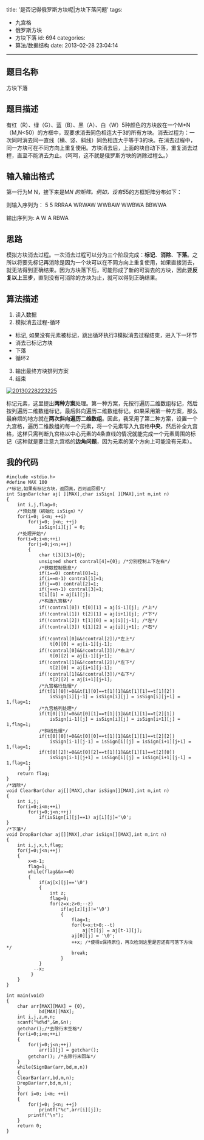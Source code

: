 title: '是否记得俄罗斯方块呢|方块下落问题'
tags:
  - 九宫格
  - 俄罗斯方块
  - 方块下落
id: 694
categories:
  - 算法/数据结构
date: 2013-02-28 23:04:14
---

## 题目名称

方块下落

## 题目描述

有红（R）、绿（G）、蓝（B）、黑（A）、白（W）5种颜色的方块放在一个M*N（M,N<50）的方框中，现要求消去同色相连大于3的所有方块。消去过程为：一次同时消去同一直线（横、竖、斜线）同色相连大于等于3的块。在消去过程中，同一方块可在不同方向上重复使用。方块消去后，上面的块自动下落，重复消去过程，直至不能消去为止。（呵呵，这不就是俄罗斯方块的消除过程么。）

<!-- more -->

## 输入输出格式

第一行为M N，接下来是M*N 的矩阵。例如，设有5*5的方框矩阵分布如下：

则输入序列为：
5 5
RRRAA
WRWAW
WWBAW
WWBWA
BBWWA

输出序列为:
A
W
A
RBWA

## 思路

模拟方块消去过程。一次消去过程可以分为三个阶段完成：**标记**、**消除**、**下落**。之所以将要先标记再消除是因为一个块可以在不同方向上重复使用，如果直接消去，就无法得到正确结果。因为方块落下后，可能形成了新的可消去的方块，因此要**反复以上三步**，直到没有可消除的方块为止，就可以得到正确结果。

## 算法描述

1. 读入数据
2. 模拟消去过程-循环
  - 标记, 如果没有元素被标记，跳出循环执行3模拟消去过程结束，进入下一环节
  - 消去已标记方块
  - 下落
  - 循环2
3. 输出最终方块排列方案
4. 结束

[![20130228223225](http://www.aemiot.com/wp-content/uploads/2013/02/20130228223225.jpg)](http://www.aemiot.com/wp-content/uploads/2013/02/20130228223225.jpg)


标记元素，这里提出**两种方案**处理。第一种方案，先按行遍历二维数组标记，然后按列遍历二维数组标记，最后斜向遍历二维数组标记。如果采用第一种方案，那么最麻烦的地方就在**两次斜向遍历二维数组**。因此，我采用了第二种方案，设置一个九宫格，遍历二维数组的每一个元素，将一个元素写入九宫格**中央**，然后补全九宫格，这样只需判断九宫格以中心元素的4条直线的情况就能完成一个元素周围的标记（这种就是要注意九宫格的**边角问题**，因为元素的某个方向上可能没有元素）。

## 我的代码

    #include <stdio.h>
    #define MAX 100
    /*标记,如果有标记方块，返回真，否则返回假*/
    int SignBar(char aj[ ][MAX],char isSign[ ][MAX],int m,int n)
    {
        int i,j,flag=0;
        /*预处理（初始化 isSign）*/
        for(i=0; i<m; ++i)
            for(j=0; j<n; ++j)
                isSign[i][j] = 0;
        /*处理开始*/
        for(i=0;i<m;++i)
            for(j=0;j<n;++j)
            {
                char t[3][3]={0};
                unsigned short contral[4]={0}; /*分别控制上下左右*/
                /*获取控制信息*/
                if(i==0) contral[0]=1;
                if(i==m-1) contral[1]=1;
                if(j==0) contral[2]=1;
                if(j==n-1) contral[3]=1;
                t[1][1] = aj[i][j];
                /*构造九宫格*/
                if(!contral[0]) t[0][1] = aj[i-1][j]; /*上*/
                if(!contral[1]) t[2][1] = aj[i+1][j]; /*下*/
                if(!contral[2]) t[1][0] = aj[i][j-1]; /*左*/
                if(!contral[3]) t[1][2] = aj[i][j+1]; /*右*/

                if(!contral[0]&&!contral[2])/*左上*/
                    t[0][0] = aj[i-1][j-1];
                if(!contral[0]&&!contral[3])/*右上*/
                    t[0][2] = aj[i-1][j+1];
                if(!contral[1]&&!contral[2])/*左下*/
                    t[2][0] = aj[i+1][j-1];
                if(!contral[1]&&!contral[3])/*右下*/
                    t[2][2] = aj[i+1][j+1];
                /*九宫格行处理*/
                if(t[1][0]!=0&&t[1][0]==t[1][1]&&t[1][1]==t[1][2])
                    isSign[i][j-1] = isSign[i][j] = isSign[i][j+1] = 1,flag=1;
                /*九宫格列处理*/
                if(t[0][1]!=0&&t[0][1]==t[1][1]&&t[1][1]==t[2][1])
                    isSign[i-1][j] = isSign[i][j] = isSign[i+1][j] = 1,flag=1;
                /*斜线处理*/
                if(t[0][0]!=0&&t[0][0]==t[1][1]&&t[1][1]==t[2][2])
                    isSign[i-1][j-1] = isSign[i][j] = isSign[i+1][j+1] = 1,flag=1;
                if(t[0][2]!=0&&t[0][2]==t[1][1]&&t[1][1]==t[2][0])
                    isSign[i-1][j+1] = isSign[i][j] = isSign[i+1][j-1] = 1,flag=1;
            }
        return flag;
    }
    /*消除*/
    void ClearBar(char aj[][MAX],char isSign[][MAX],int m,int n)
    {
        int i,j;
        for(i=0;i<m;++i)
            for(j=0;j<n;++j)
                if(isSign[i][j]==1) aj[i][j]='\0';
    }
    /*下落*/
    void DropBar(char aj[][MAX],char isSign[][MAX],int m,int n)
    {
        int i,j,x,t,flag;
        for(j=0;j<n;++j)
        {
            x=m-1;
            flag=1;
            while(flag&&x>=0)
            {
                if(aj[x][j]=='\0')
                {
                    int z;
                    flag=0;
                    for(z=x;z>0;--z)
                        if(aj[z][j]!='\0')
                        {
                            flag=1;
                            for(t=x;t>0;--t)
                                aj[t][j] = aj[t-1][j];
                            aj[0][j] = '\0';
                            ++x; /*使得x保持原位，再次检测这里是否还有可落下方块*/
                            break;
                        }
                }
              --x;
             }
        }
    }

    int main(void)
    {
        char arr[MAX][MAX] = {0},
                bd[MAX][MAX];
        int i,j,z,m,n;
        scanf("%d%d",&m,&n);
        getchar();/*去除行末空格*/
        for(i=0;i<m;++i)
        {
            for(j=0;j<n;++j)
                arr[i][j] = getchar();
            getchar(); /*去除行末回车*/
        }
        while(SignBar(arr,bd,m,n))
        {
        ClearBar(arr,bd,m,n);
        DropBar(arr,bd,m,n);
        }
        for( i=0; i<m; ++i)
        {
            for(j=0; j<n; ++j)
                printf("%c",arr[i][j]);
            printf("\n");
        }
        return 0;
    }

